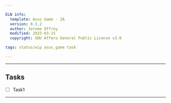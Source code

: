 ```yaml
---

ELN info:
  template: Asus Game - ZA
  version: 0.3.2
  author: Jerome Offroy
  modified: 2025-03-15
  copyright: GNU Affero General Public License v3.0

tags: status/wip asus_game task

---
```



---
## Tasks
- [ ] Task1
---


